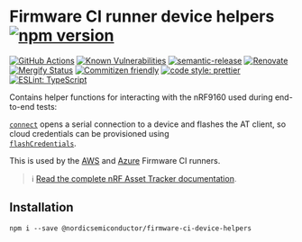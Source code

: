 # Firmware CI runner device helpers [![npm version](https://img.shields.io/npm/v/@nordicsemiconductor/firmware-ci-device-helpers.svg)](https://www.npmjs.com/package/@nordicsemiconductor/firmware-ci-device-helpers)

[![GitHub Actions](https://github.com/NordicSemiconductor/cloud-firmware-ci-device-helpers-js/workflows/Test%20and%20Release/badge.svg)](https://github.com/NordicSemiconductor/cloud-firmware-ci-device-helpers-js/actions)
[![Known Vulnerabilities](https://snyk.io/test/github/NordicSemiconductor/cloud-firmware-ci-device-helpers-js/badge.svg?targetFile=package.json)](https://snyk.io/test/github/NordicSemiconductor/cloud-firmware-ci-device-helpers-js?targetFile=package.json)
[![semantic-release](https://img.shields.io/badge/%20%20%F0%9F%93%A6%F0%9F%9A%80-semantic--release-e10079.svg)](https://github.com/semantic-release/semantic-release)
[![Renovate](https://img.shields.io/badge/renovate-enabled-brightgreen.svg)](https://renovatebot.com)
[![Mergify Status](https://img.shields.io/endpoint.svg?url=https://gh.mergify.io/badges/NordicSemiconductor/cloud-firmware-ci-device-helpers-js)](https://mergify.io)
[![Commitizen friendly](https://img.shields.io/badge/commitizen-friendly-brightgreen.svg)](http://commitizen.github.io/cz-cli/)
[![code style: prettier](https://img.shields.io/badge/code_style-prettier-ff69b4.svg)](https://github.com/prettier/prettier/)
[![ESLint: TypeScript](https://img.shields.io/badge/ESLint-TypeScript-blue.svg)](https://github.com/typescript-eslint/typescript-eslint)

Contains helper functions for interacting with the nRF9160 used during
end-to-end tests:

[`connect`](./device/connect.ts) opens a serial connection to a device and
flashes the AT client, so cloud credentials can be provisioned using  
[`flashCredentials`](./device/flashCredentials.ts).

This is used by the
[AWS](https://github.com/NordicSemiconductor/cloud-aws-firmware-ci-runner-js)
and
[Azure](https://github.com/NordicSemiconductor/cloud-azure-firmware-ci-runner-js)
Firmware CI runners.

> :information_source:
> [Read the complete nRF Asset Tracker documentation](https://nordicsemiconductor.github.io/asset-tracker-cloud-docs/).

## Installation

    npm i --save @nordicsemiconductor/firmware-ci-device-helpers
